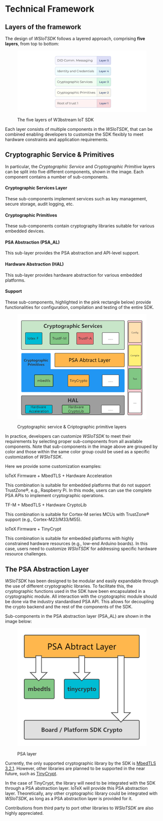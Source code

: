 # Technical Framework

## Layers of the framework

The design of _WSIoTSDK_ follows a layered approach, comprising **five layers**, from top to bottom:&#x20;

<figure><img src="../../.gitbook/assets/image.png" alt=""><figcaption><p>The five layers of W3bstream IoT SDK</p></figcaption></figure>

Each layer consists of multiple components in the _WSIoTSDK_, that can be combined enabling developers to customize the SDK flexibly to meet hardware constraints and application requirements.

## Cryptographic Service & Primitives&#x20;

In particular, the _Cryptographic Service_ and _Cryptographic Primitive_ layers can be split into five different components, shown in the image. Each component contains a number of sub-components.

#### Cryptographic Services Layer

These sub-components implement services such as key management, secure storage, audit logging, etc.

#### Cryptographic Primitives

These sub-components contain cryptography libraries suitable for various embedded devices.

#### PSA Abstraction (PSA\_AL)

This sub-layer provides the PSA abstraction and API-level support.

#### Hardware Abstraction (HAL)

This sub-layer provides hardware abstraction for various embedded platforms.

#### Support

These sub-components, highlighted in the pink rectangle below) provide functionalities for configuration, compilation and testing of the entire SDK.

<figure><img src="../../.gitbook/assets/SDK.png" alt=""><figcaption><p>Cryptographic service &#x26; Criptographic primitive layers</p></figcaption></figure>

In practice, developers can customize _WSIoTSDK_ to meet their requirements by selecting proper sub-components from all available components. Note that sub-components in the image above are grouped by color and those within the same color group could be used as a specific customization of _WSIoTSDK_.&#x20;

Here we provide some customization examples:

IoTeX Firmware + MbedTLS + Hardware Acceleration

This combination is suitable for embedded platforms that do not support TrustZone®, e.g., Raspberry Pi. In this mode, users can use the complete PSA APIs to implement cryptographic operations.

TF-M + MbedTLS + Hardware CryptoLib

This combination is suitable for Cortex-M series MCUs with TrustZone® support (e.g., Cortex-M23/M33/M55).

IoTeX Firmware + TinyCrypt

This combination is suitable for embedded platforms with highly constrained hardware resources (e.g., low-end Arduino boards). In this case, users need to customize _WSIoTSDK_ for addressing specific hardware resource challenges.

## The PSA Abstraction Layer

_WSIoTSDK_ has been designed to be modular and easily expandable through the use of different cryptographic libraries. To facilitate this, the cryptographic functions used in the SDK have been encapsulated in a cryptographic module. All interaction with the cryptographic module should be done via the industry standardised PSA API. This allows for decoupling the crypto backend and the rest of the components of the SDK.

Sub-components in the PSA abstraction layer (PSA\_AL) are shown in the image below:

<figure><img src="../../.gitbook/assets/PAL.png" alt=""><figcaption><p>PSA layer</p></figcaption></figure>

Currently, the only supported cryptographic library by the SDK is [MbedTLS 3.2.1](https://www.trustedfirmware.org/projects/mbed-tls/). However, other libraries are planned to be supported in the near future, such as [TinyCrypt](https://docs.zephyrproject.org/3.2.0/services/crypto/tinycrypt.html).&#x20;

In the case of TinyCrypt, the library will need to be integrated with the SDK through a PSA abstraction layer. IoTeX will provide this PSA abstraction layer. Theoretically, any other cryptographic library could be integrated with _WSIoTSDK_, as long as a PSA abstraction layer is provided for it.&#x20;

Contributions from third party to port other libraries to _WSIoTSDK_ are also highly appreciated.
